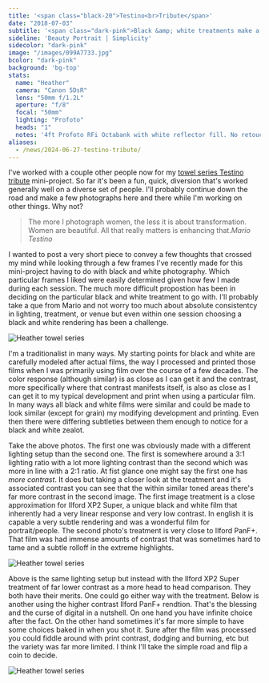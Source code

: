 ```yaml
---
title: '<span class="black-20">Testino<br>Tribute</span>'
date: "2018-07-03"
subtitle: '<span class="dark-pink">Black &amp; white treatments make a <span class="fw7">huge</span> impact.</span>'
sideline: 'Beauty Portrait | Simplicity'
sidecolor: "dark-pink"
image: "/images/099A7733.jpg"
bcolor: "dark-pink"
background: 'bg-top'
stats:
  name: "Heather"
  camera: "Canon 5DsR"
  lens: "50mm f/1.2L"
  aperture: "f/8"
  focal: "50mm"
  lighting: "Profoto"
  heads: "1"
  notes: '4ft Profoto RFi Octabank with white reflector fill. No retouch, black and white conversion is as close as I can get to Ilford XP2 Super with digital, a favorite of mine with portraits.'
aliases:
  - /news/2024-06-27-testino-tribute/
---
```


I've worked with a couple other people now for my [towel series Testino tribute](/news/2018-06-27-testino-tribute/) mini-project. So far it's been a fun, quick, diversion that's worked generally well on a diverse set of people. I'll probably continue down the road and make a few photographs here and there while I'm working on other things. Why not?

>The more I photograph women, the less it is about transformation. Women are beautiful. All that really matters is enhancing that.<cite>Mario Testino</cite>

I wanted to post a very short piece to convey a few thoughts that crossed my mind while looking through a few frames I've recently made for this mini-project having to do with black and white photography. Which particular frames I liked were easily determined given how few I made during each session. The much more difficult propostion has been in deciding on the particular black and white treatment to go with. I'll probably take a que from Mario and not worry too much about absolute consistentcy in lighting, treatment, or venue but even within one session choosing a black and white rendering has been a challenge.

![Heather towel series](/images/099A7754.jpg)

I'm a traditionalist in many ways. My starting points for black and white are carefully modeled after actual films, the way I processed and printed those films when I was primarily using film over the course of a few decades. The color response (although similar) is as close as I can get it and the contrast, more specifically where that contrast manifests itself, is also as close as I can get it to my typical development and print when using a particular film. In many ways all black and white films were similar and could be made to look similar (except for grain) my modifying development and printing. Even then there were differing subtleties between them enough to notice for a black and white zealot.

Take the above photos. The first one was obviously made with a different lighting setup than the second one. The first is somewhere around a 3:1 lighting ratio with a lot more lighting contrast than the second which was more in line with a 2:1 ratio. At fist glance one might say the first one has *more contrast*. It does but taking a closer look at the treatment and it's associated contrast you can see that the within similar toned areas there's far more contrast in the second image. The first image treatment is a close approximation for Ilford XP2 Super, a unique black and white film that inherently had a very linear response and very low contrast. In english it is capable a very subtle rendering and was a wonderful film for portrait/people. The second photo's treatment is very close to Ilford PanF+. That film was had immense amounts of contrast that was sometimes hard to tame and a subtle rolloff in the extreme highlights.

![Heather towel series](/images/099A7760.jpg)

Above is the same lighting setup but instead with the Ilford XP2 Super treatment of far lower contrast as a more head to head comparison. They both have their merits. One could go either way with the treatment. Below is another using the higher contrast Ilford PanF+ rendtion. That's the blessing and the curse of digital in a nutshell. On one hand you have infinite choice after the fact. On the other hand sometimes it's far more simple to have some choices baked in when you shot it. Sure after the film was processed you could fiddle around with print contrast, dodging and burning, etc but the variety was far more limited. I think I'll take the simple road and flip a coin to decide.

![Heather towel series](/images/099A7758.jpg)


